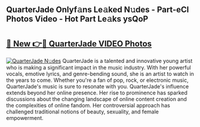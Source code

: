## QuarterJade Onlyf𝚊ns Le𝚊ked N𝚞des - Part-eCl Photos Video - Hot Part Le𝚊ks ysQoP

# <h2><a href="http://ab20852.deff.icu/?id=QuarterJade">🔗 New 👉🔴 QuarterJade VIDEO Photos</a></h2>

[![QuarterJade N𝚞des](https://i.imgur.com/rIISA9y.gif)](http://ab20852.deff.icu/?id=QuarterJade)
QuarterJade is a talented and innovative young artist who is making a significant impact in the music industry. With her powerful vocals, emotive lyrics, and genre-bending sound, she is an artist to watch in the years to come. Whether you're a fan of pop, rock, or electronic music, QuarterJade's music is sure to resonate with you. QuarterJade's influence extends beyond her online presence. Her rise to prominence has sparked discussions about the changing landscape of online content creation and the complexities of online fandom. Her controversial approach has challenged traditional notions of beauty, sexuality, and female empowerment.
